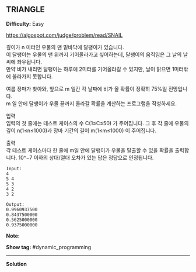 ## TRIANGLE

**Difficulty:** Easy

https://algospot.com/judge/problem/read/SNAIL

깊이가 n 미터인 우물의 맨 밑바닥에 달팽이가 있습니다. <br/>
이 달팽이는 우물의 맨 위까지 기어올라가고 싶어하는데, 달팽이의 움직임은 그 날의 날씨에 좌우됩니다. <br/>
만약 비가 내리면 달팽이는 하루에 2미터를 기어올라갈 수 있지만, 날이 맑으면 1미터밖에 올라가지 못합니다. <br/>

여름 장마가 찾아와, 앞으로 m 일간 각 날짜에 비가 올 확률이 정확히 75%일 전망입니다. <br/>
m 일 안에 달팽이가 우물 끝까지 올라갈 확률을 계산하는 프로그램을 작성하세요. <br/>

입력 <br/>
입력의 첫 줄에는 테스트 케이스의 수 C(1≤C≤50) 가 주어집니다. 그 후 각 줄에 우물의 깊이 n(1≤n≤1000)과 장마 기간의 길이 m(1≤m≤1000) 이 주어집니다.

출력 <br/>
각 테스트 케이스마다 한 줄에 m일 안에 달팽이가 우물을 탈출할 수 있을 확률을 출력합니다. 10^−7 이하의 상대/절대 오차가 있는 답은 정답으로 인정됩니다.

```
Input:
4
5 4
5 3
4 2
3 2

Output: 
0.9960937500
0.8437500000
0.5625000000
0.9375000000
```

**Note:**

**Show tag:** \#dynamic\_programming

------------------------------------

**Solution** <br/>
